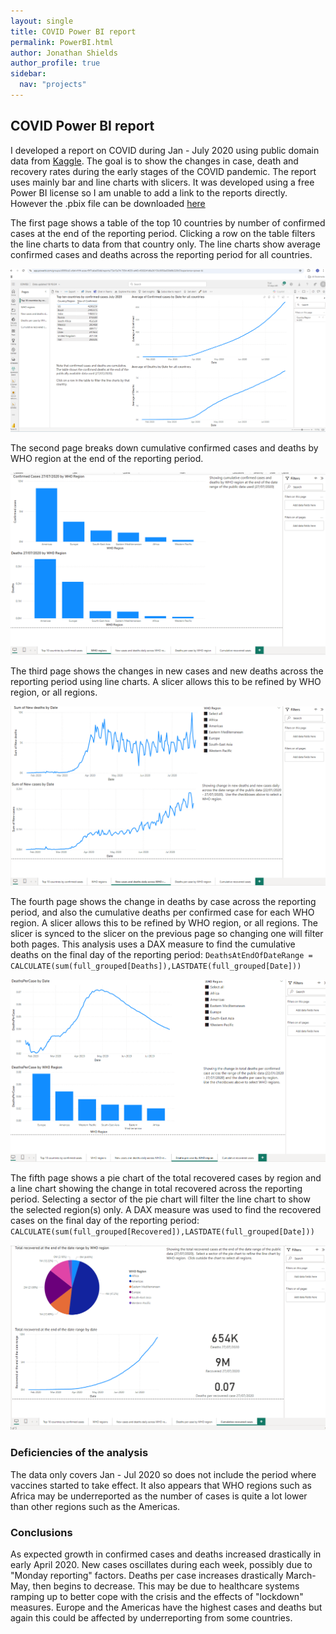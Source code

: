```yaml
---
layout: single
title: COVID Power BI report
permalink: PowerBI.html
author: Jonathan Shields
author_profile: true
sidebar:
  nav: "projects"
---
```


## COVID Power BI report

I developed a report on COVID during Jan - July 2020 using public domain data from <a href="https://www.kaggle.com/datasets/imdevskp/corona-virus-report">Kaggle<a/>.  The goal is to show the changes in case, death and recovery rates during the early stages of the COVID pandemic.
The report uses mainly bar and line charts with slicers.  It was developed using a free Power BI license so I am unable to add a link to the reports directly.  However the .pbix file can be downloaded [here](COVID2.pbix)

The first page shows a table of the top 10 countries by number of confirmed cases at the end of the reporting period.  Clicking a row on the table filters the line charts
to data from that country only.  The line charts show average confirmed cases and deaths across the reporting period for all countries.

![First Page](/assets/images/Page1.png)

The second page breaks down cumulative confirmed cases and deaths by WHO region at the end of the reporting period.

![Second Page](/assets/images/Page2.png)

The third page shows the changes in new cases and new deaths across the reporting period using line charts.  A slicer allows this to be refined by WHO region, or all regions.

![Third Page](/assets/images/Page3.png)

The fourth page shows the change in deaths by case across the reporting period, and also the cumulative deaths per confirmed case for each WHO region. A slicer allows this to be refined by WHO region, or all regions. The slicer is synced to the slicer on the previous page so changing one will filter both pages.  This analysis uses a DAX measure to find the cumulative deaths on the final day of the reporting period: 
`DeathsAtEndOfDateRange = CALCULATE(sum(full_grouped[Deaths]),LASTDATE(full_grouped[Date]))`

![Fourth Page](/assets/images/Page4.png)

The fifth page shows a pie chart of the total recovered cases by region and a line chart showing the change in total recovered across the reporting period.  Selecting a sector of the pie chart will filter the line chart to show the selected region(s) only.  A DAX measure was used to find the recovered cases on the final day of the reporting period: `CALCULATE(sum(full_grouped[Recovered]),LASTDATE(full_grouped[Date]))`

![Fifth Page](/assets/images/Page5.png)

### Deficiencies of the analysis

The data only covers Jan - Jul 2020 so does not include the period where vaccines started to take effect.  It also appears that WHO regions such as Africa may be underreported
as the number of cases is quite a lot lower than other regions such as the Americas.

### Conclusions

As expected growth in confirmed cases and deaths increased drastically in early April 2020.  New cases oscillates during each week, possibly due to "Monday reporting" factors. Deaths per case increases drastically March-May, then begins to decrease.  This may be due to healthcare systems ramping up to better cope with the crisis and the effects of "lockdown" measures.  Europe and the Americas have the highest cases and deaths but again this could be affected by underreporting from some countries.


